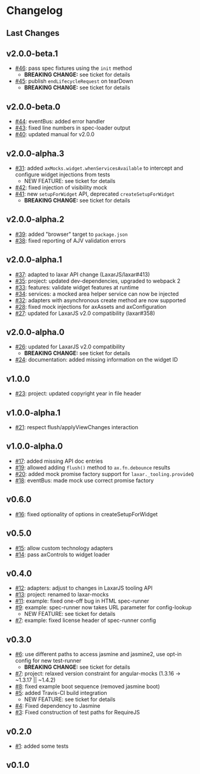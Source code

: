 # Changelog

## Last Changes


## v2.0.0-beta.1

- [#46](https://github.com/LaxarJS/laxar-mocks/issues/46): pass spec fixtures using the `init` method
    + **BREAKING CHANGE:** see ticket for details
- [#45](https://github.com/LaxarJS/laxar-mocks/issues/45): publish `endLifecycleRequest` on tearDown
    + **BREAKING CHANGE:** see ticket for details


## v2.0.0-beta.0

- [#44](https://github.com/LaxarJS/laxar-mocks/issues/44): eventBus: added error handler
- [#43](https://github.com/LaxarJS/laxar-mocks/issues/43): fixed line numbers in spec-loader output
- [#40](https://github.com/LaxarJS/laxar-mocks/issues/40): updated manual for v2.0.0


## v2.0.0-alpha.3

- [#31](https://github.com/LaxarJS/laxar-mocks/issues/31): added `axMocks.widget.whenServicesAvailable` to intercept and configure widget injections from tests
    + NEW FEATURE: see ticket for details
- [#42](https://github.com/LaxarJS/laxar-mocks/issues/42): fixed injection of visibility mock
- [#41](https://github.com/LaxarJS/laxar-mocks/issues/41): new `setupForWidget` API, deprecated `createSetupForWidget`
    + **BREAKING CHANGE:** see ticket for details


## v2.0.0-alpha.2

- [#39](https://github.com/LaxarJS/laxar-mocks/issues/39): added "browser" target to `package.json`
- [#38](https://github.com/LaxarJS/laxar-mocks/issues/38): fixed reporting of AJV validation errors


## v2.0.0-alpha.1

- [#37](https://github.com/LaxarJS/laxar-mocks/issues/37): adapted to laxar API change (LaxarJS/laxar#413)
- [#35](https://github.com/LaxarJS/laxar-mocks/issues/35): project: updated dev-dependencies, upgraded to webpack 2
- [#33](https://github.com/LaxarJS/laxar-mocks/issues/33): features: validate widget features at runtime
- [#34](https://github.com/LaxarJS/laxar-mocks/issues/34): services: a mocked area helper service can now be injected
- [#32](https://github.com/LaxarJS/laxar-mocks/issues/32): adapters with asynchronous create method are now supported
- [#28](https://github.com/LaxarJS/laxar-mocks/issues/28): fixed mock injections for axAssets and axConfiguration
- [#27](https://github.com/LaxarJS/laxar-mocks/issues/27): updated for LaxarJS v2.0 compatibility (laxar#358)


## v2.0.0-alpha.0

- [#26](https://github.com/LaxarJS/laxar-mocks/issues/26): updated for LaxarJS v2.0 compatibility
    + **BREAKING CHANGE:** see ticket for details
- [#24](https://github.com/LaxarJS/laxar-mocks/issues/24): documentation: added missing information on the widget ID


## v1.0.0

- [#23](https://github.com/LaxarJS/laxar-mocks/issues/23): project: updated copyright year in file header


## v1.0.0-alpha.1

- [#21](https://github.com/LaxarJS/laxar-mocks/issues/21): respect flush/applyViewChanges interaction


## v1.0.0-alpha.0

- [#17](https://github.com/LaxarJS/laxar-mocks/issues/17): added missing API doc entries
- [#19](https://github.com/LaxarJS/laxar-mocks/issues/19): allowed adding `flush()` method to `ax.fn.debounce` results
- [#20](https://github.com/LaxarJS/laxar-mocks/issues/20): added mock promise factory support for `laxar._tooling.provideQ`
- [#18](https://github.com/LaxarJS/laxar-mocks/issues/18): eventBus: made mock use correct promise factory


## v0.6.0

- [#16](https://github.com/LaxarJS/laxar-mocks/issues/16): fixed optionality of options in createSetupForWidget


## v0.5.0

- [#15](https://github.com/LaxarJS/laxar-mocks/issues/15): allow custom technology adapters
- [#14](https://github.com/LaxarJS/laxar-mocks/issues/14): pass axControls to widget loader


## v0.4.0

- [#12](https://github.com/LaxarJS/laxar-mocks/issues/12): adapters: adjust to changes in LaxarJS tooling API
- [#13](https://github.com/LaxarJS/laxar-mocks/issues/13): project: renamed to laxar-mocks
- [#11](https://github.com/LaxarJS/laxar-mocks/issues/11): example: fixed one-off bug in HTML spec-runner
- [#9](https://github.com/LaxarJS/laxar-mocks/issues/9): example: spec-runner now takes URL parameter for config-lookup
    + NEW FEATURE: see ticket for details
- [#7](https://github.com/LaxarJS/laxar-mocks/issues/7): example: fixed license header of spec-runner config


## v0.3.0

- [#6](https://github.com/LaxarJS/laxar-mocks/issues/6): use different paths to access jasmine and jasmine2, use opt-in config for new test-runner
    + **BREAKING CHANGE:** see ticket for details
- [#7](https://github.com/LaxarJS/laxar-mocks/issues/7): project: relaxed version constraint for angular-mocks (1.3.16 -> ~1.3.17 || ~1.4.2)
- [#8](https://github.com/LaxarJS/laxar-mocks/issues/8): fixed example boot sequence (removed jasmine boot)
- [#5](https://github.com/LaxarJS/laxar-mocks/issues/5): added Travis-CI build integration
    + NEW FEATURE: see ticket for details
- [#4](https://github.com/LaxarJS/laxar-mocks/issues/4): Fixed dependency to Jasmine
- [#3](https://github.com/LaxarJS/laxar-mocks/issues/3): Fixed construction of test paths for RequireJS


## v0.2.0

- [#1](https://github.com/LaxarJS/laxar-mocks/issues/1): added some tests


## v0.1.0
